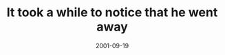 ---
layout: base.njk
title : 'It took a while to notice that he went away' 
view_title : 'It took a while to notice that he went away' 
year : '2001' 
date : '2001-09-19' 
img_file : '/drawing/hewentaway.png' 
html_file : 'hewentaway' 
next_html : 'feelbetter.html' 
year_order : '211' 
permalink : "title/{{html_file}}.html"
---